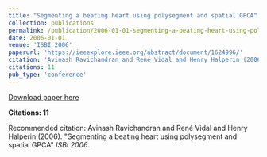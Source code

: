 ```yaml
---
title: "Segmenting a beating heart using polysegment and spatial GPCA"
collection: publications
permalink: /publication/2006-01-01-segmenting-a-beating-heart-using-polysegment-and-s
date: 2006-01-01
venue: 'ISBI 2006'
paperurl: 'https://ieeexplore.ieee.org/abstract/document/1624996/'
citation: 'Avinash Ravichandran and René Vidal and Henry Halperin (2006). &quot;Segmenting a beating heart using polysegment and spatial GPCA&quot; <i>ISBI 2006</i>.'
citations: 11
pub_type: 'conference'
---
```


<a href='https://ieeexplore.ieee.org/abstract/document/1624996/'>Download paper here</a>

**Citations: 11**

Recommended citation: Avinash Ravichandran and René Vidal and Henry Halperin (2006). "Segmenting a beating heart using polysegment and spatial GPCA" <i>ISBI 2006</i>.